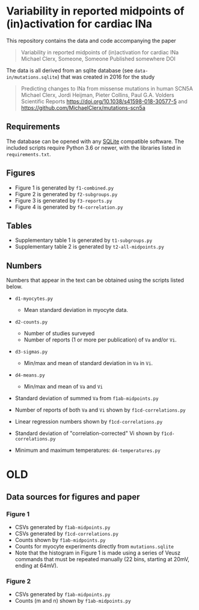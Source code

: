 # Variability in reported midpoints of (in)activation for cardiac INa

This repository contains the data and code accompanying the paper 

> Variability in reported midpoints of (in)activation for cardiac INa
> Michael Clerx, Someone, Someone
> Published somewhere
> DOI

The data is all derived from an sqlite database (see `data-in/mutations.sqlite`) that was created in 2016 for the study

> Predicting changes to INa from missense mutations in human SCN5A
> Michael Clerx, Jordi Heijman, Pieter Collins, Paul G.A. Volders
> Scientific Reports
> https://doi.org/10.1038/s41598-018-30577-5
> and https://github.com/MichaelClerx/mutations-scn5a

## Requirements

The database can be opened with any [SQLite](https://en.wikipedia.org/wiki/SQLite) compatible software.
The included scripts require Python 3.6 or newer, with the libraries listed in `requirements.txt`.

## Figures

- Figure 1 is generated by `f1-combined.py`
- Figure 2 is generated by `f2-subgroups.py`
- Figure 3 is generated by `f3-reports.py`
- Figure 4 is generated by `f4-correlation.py`

## Tables

- Supplementary table 1 is generated by `t1-subgroups.py`
- Supplementary table 2 is generated by `t2-all-midpoints.py`

## Numbers

Numbers that appear in the text can be obtained using the scripts listed below.

- `d1-myocytes.py`
  - Mean standard deviation in myocyte data.
- `d2-counts.py`
  - Number of studies surveyed
  - Number of reports (1 or more per publication) of `Va` and/or `Vi`.
- `d3-sigmas.py`
  - Min/max and mean of standard deviation in `Va` in `Vi`.
- `d4-means.py`
  - Min/max and mean of `Va` and `Vi`


- Standard deviation of summed `Va` from `f1ab-midpoints.py`
- Number of reports of both `Va` and `Vi` shown by `f1cd-correlations.py`
- Linear regression numbers shown by `f1cd-correlations.py`
- Standard deviation of "correlation-corrected" Vi shown by `f1cd-correlations.py`
- Minimum and maximum temperatures: `d4-temperatures.py`




# OLD

## Data sources for figures and paper

### Figure 1
- CSVs generated by `f1ab-midpoints.py`
- CSVs generated by `f1cd-correlations.py`
- Counts shown by `f1ab-midpoints.py`
- Counts for myocyte experiments directly from `mutations.sqlite`
- Note that the histogram in Figure 1 is made using a series of Veusz commands that must be repeated manually (22 bins, starting at 20mV, ending at 64mV).

### Figure 2
- CSVs generated by `f1ab-midpoints.py`
- Counts (m and n) shown by `f1ab-midpoints.py`




